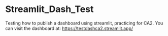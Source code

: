 # Streamlit_Dash_Test
Testing how to publish a dashboard using streamlit, practicing for CA2.
You can visit the dashboard at: https://testdashca2.streamlit.app/
